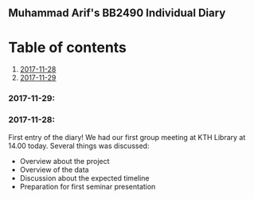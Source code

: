 ## Muhammad Arif's BB2490 Individual Diary

# Table of contents
1. [2017-11-28](#1)
2. [2017-11-29](#2)


### 2017-11-29<a name="2"></a>:


### 2017-11-28<a name="1"></a>:
First entry of the diary!
We had our first group meeting at KTH Library at 14.00 today. Several things was discussed:
* Overview about the project
* Overview of the data
* Discussion about the expected timeline
* Preparation for first seminar presentation




